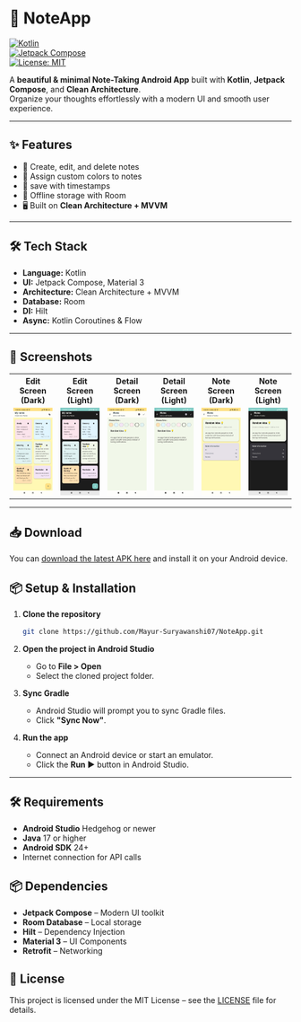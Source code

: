 # 📒 NoteApp  

[![Kotlin](https://img.shields.io/badge/Kotlin-2.2.0-blue.svg?logo=kotlin)](https://kotlinlang.org/)  
[![Jetpack Compose](https://img.shields.io/badge/Jetpack%20Compose-Material%203-blueviolet.svg?logo=jetpackcompose)](https://developer.android.com/jetpack/compose)  
[![License: MIT](https://img.shields.io/badge/License-MIT-green.svg)](LICENSE)  

A **beautiful & minimal Note-Taking Android App** built with **Kotlin**, **Jetpack Compose**, and **Clean Architecture**.  
Organize your thoughts effortlessly with a modern UI and smooth user experience.  

---

## ✨ Features  
- 📝 Create, edit, and delete notes  
- 🎨 Assign custom colors to notes  
- 📅 save with timestamps  
- 💾 Offline storage with Room  
- 🖥 Built on **Clean Architecture + MVVM**  

---

## 🛠 Tech Stack  
- **Language:** Kotlin  
- **UI:** Jetpack Compose, Material 3  
- **Architecture:** Clean Architecture + MVVM  
- **Database:** Room  
- **DI:** Hilt  
- **Async:** Kotlin Coroutines & Flow  

---

## 📸 Screenshots

<table align="center">
  <tr>
    <th>Edit Screen (Dark)</th>
    <th>Edit Screen (Light)</th>
    <th>Detail Screen (Dark)</th>
    <th>Detail Screen (Light)</th>
    <th>Note Screen (Dark)</th>
    <th>Note Screen (Light)</th>
  </tr>
  <tr>
    <td><img src="screenshots/NoteScreen(Light_Mode).jpg" width="200"></td>
    <td><img src="screenshots/NoteScreen(DarkMode).jpg" width="200"></td>
    <td><img src="screenshots/EditScreen(LightMode).jpg" width="200"></td>
    <td><img src="screenshots/EditScreen(DarkMode).jpg" width="200"></td>
    <td><img src="screenshots/NoteDetailScreen(Light_Mode).jpg" width="200"></td>
    <td><img src="screenshots/NoteDetailScreen(Dark_Mode).jpg" width="200"></td>
  </tr>
</table>

---
## 📥 Download
You can [download the latest APK here](https://github.com/Mayur-Suryawanshi07/NoteApp/releases) and install it on your Android device.

## 📦 Setup & Installation
1. **Clone the repository**  
   ```bash
   git clone https://github.com/Mayur-Suryawanshi07/NoteApp.git

2. **Open the project in Android Studio**  
   - Go to **File > Open**  
   - Select the cloned project folder.

3. **Sync Gradle**  
   - Android Studio will prompt you to sync Gradle files.  
   - Click **"Sync Now"**.

4. **Run the app**  
   - Connect an Android device or start an emulator.  
   - Click the **Run ▶️** button in Android Studio.
     
  ---

## 🛠 Requirements
- **Android Studio** Hedgehog or newer  
- **Java** 17 or higher  
- **Android SDK** 24+  
- Internet connection for API calls  

## 📦 Dependencies
- **Jetpack Compose** – Modern UI toolkit  
- **Room Database** – Local storage  
- **Hilt** – Dependency Injection  
- **Material 3** – UI Components  
- **Retrofit** – Networking  

 ## 📜 License
This project is licensed under the MIT License – see the [LICENSE](LICENSE) file for details.
